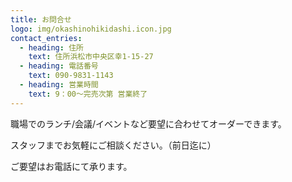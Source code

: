```yaml
---
title: お問合せ
logo: img/okashinohikidashi.icon.jpg
contact_entries:
  - heading: 住所
    text: 住所浜松市中央区幸1-15-27
  - heading: 電話番号
    text: 090-9831-1143
  - heading: 営業時間
    text: 9：00～完売次第 営業終了
---
```

職場でのランチ/会議/イベントなど要望に合わせてオーダーできます。

スタッフまでお気軽にご相談ください。（前日迄に）

ご要望はお電話にて承ります。